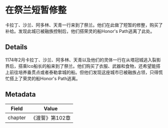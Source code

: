 # 在祭兰短暂修整
卡拉丁、沙兰、阿多林、天青一行来到了祭兰。他们在此做了短暂的修整，购买了补给。发现此城已被融族控制后，他们搭荣灵的船Honor's Path逃离了此处。

## Details
1174年2月卡拉丁、沙兰、阿多林、天青以及他们的灵体一行在从塔冠城逃入裂影界后，搭乘Ico船长的船来到了祭兰。他们购买了衣服、武器和食物，还希望能搭上前往培养垂贯点或者泰勒拿城的船。但他们发现这座城市已被融族占领，只得慌忙搭上了荣灵的船Honor's Path逃离。

## Metadata
| Field | Value |
| ----- | ----- |
| chapter | 《渡誓》第102章 |
